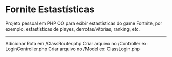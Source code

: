# Fornite Estastísticas

Projeto pessoal em PHP OO para exibir estastísticas do game Fortnite, por exemplo, estastísticas de playes, derrotas/vitórias, ranking, etc.

-----------------------------------------------------------

Adicionar Rota em /ClassRouter.php
Criar arquivo no /Controller ex: LoginController.php
Criar arquivo no /Model ex: ClassLogin.php
